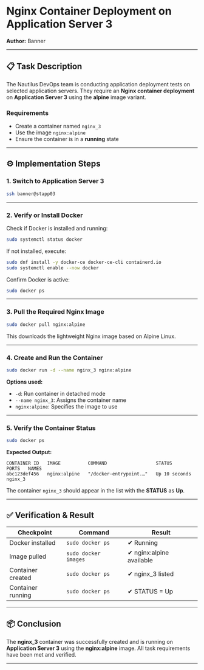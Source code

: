 # Nginx Container Deployment on Application Server 3
**Author:** Banner

---

## 📋 Task Description

The Nautilus DevOps team is conducting application deployment tests on selected application servers.
They require an **Nginx container deployment** on **Application Server 3** using the **alpine** image variant.

### **Requirements**

* Create a container named `nginx_3`
* Use the image `nginx:alpine`
* Ensure the container is in a **running** state

---

## ⚙️ Implementation Steps

### **1. Switch to Application Server 3**

```bash
ssh banner@stapp03
```

---

### **2. Verify or Install Docker**

Check if Docker is installed and running:

```bash
sudo systemctl status docker
```

If not installed, execute:

```bash
sudo dnf install -y docker-ce docker-ce-cli containerd.io
sudo systemctl enable --now docker
```

Confirm Docker is active:

```bash
sudo docker ps
```

---

### **3. Pull the Required Nginx Image**

```bash
sudo docker pull nginx:alpine
```

This downloads the lightweight Nginx image based on Alpine Linux.

---

### **4. Create and Run the Container**

```bash
sudo docker run -d --name nginx_3 nginx:alpine
```

**Options used:**

* `-d`: Run container in detached mode
* `--name nginx_3`: Assigns the container name
* `nginx:alpine`: Specifies the image to use

---

### **5. Verify the Container Status**

```bash
sudo docker ps
```

**Expected Output:**

```
CONTAINER ID   IMAGE          COMMAND                  STATUS         PORTS   NAMES
abc123def456   nginx:alpine   "/docker-entrypoint.…"   Up 10 seconds          nginx_3
```

The container `nginx_3` should appear in the list with the **STATUS** as **Up**.

---

## ✅ Verification & Result

| Checkpoint        | Command              | Result                   |
| ----------------- | -------------------- | ------------------------ |
| Docker installed  | `sudo docker ps`     | ✔ Running                |
| Image pulled      | `sudo docker images` | ✔ nginx:alpine available |
| Container created | `sudo docker ps`     | ✔ nginx_3 listed         |
| Container running | `sudo docker ps`     | ✔ STATUS = Up            |

---

## 📦 Conclusion

The **nginx_3** container was successfully created and is running on **Application Server 3** using the **nginx:alpine** image.
All task requirements have been met and verified.

---
